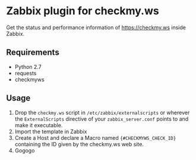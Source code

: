 # Zabbix plugin for checkmy.ws

Get the status and performance information of https://checkmy.ws inside Zabbix.

## Requirements

* Python 2.7
* requests
* checkmyws

## Usage

1. Drop the `checkmy.ws` script in `/etc/zabbix/externalscripts` or wherever
   the `ExternalScripts` directive of your `zabbix_server.conf` points to and
   make it executable.
2. Import the template in Zabbix
3. Create a Host and declare a Macro named `{#CHECKMYWS_CHECK_ID}` containing
   the ID given by the checkmy.ws web site.
4. Gogogo
